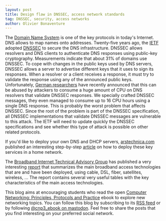 ```yaml
---
layout: post
title: Design flaw in DNSSEC, access network standards
tag: DNSSEC, security, access networks
author: Olivier Bonaventure
---
```



The [Domain Name System](https://beta.computer-networking.info/syllabus/default/protocols/dns.html) is one of the key protocols in today's Internet. DNS allows to map names onto addresses. Twenty-five years ago, the [IETF](https://www.ietf.org) adopted [DNSSEC](https://beta.computer-networking.info/syllabus/default/protocols/dnssec.html) to secure the DNS infrastructure. DNSSEC allows resolvers and DNS clients to authenticate DNS responses using public-key cryptography. Measurements indicate that about 31% of domains use DNSSEC. To cope with changes in the public keys used by DNS servers, DNSSEC allows a server to advertise different keys that it uses to sign its responses. When a resolver or a client receives a response, it must try to validate the response using any of the announced public keys. Unfortunately, [German researchers](https://labs.ripe.net/author/haya-shulman/keytrap-algorithmic-complexity-attacks-exploit-fundamental-design-flaw-in-dnssec/) have recently announced that this can be abused by attackers to consume a huge amount of CPU on DNS resolvers that validate DNSSEC responses. We specially crafted DNSSEC messages, they even managed to consume up to 16 CPU hours using a single DNS response. This is probably the worst problem that affects DNSSEC. Since the root of the problem is part of the DNSSEC specification, all DNSSEC implementations that validate DNSSEC messages are vulnerable to this attack. The IETF will need to update quickly the DNSSEC specifications and see whether this type of attack is possible on other related protocols.

If you'd like to deploy your own DNS and DHCP servers, [arstechnica.com](https://arstechnica.com) published an interesting step-by-step [article](https://arstechnica.com/information-technology/2024/02/doing-dns-and-dhcp-for-your-lan-the-old-way-the-way-that-works/) on how to deploy these key services in a home network.


The [Broadband Internet Technical Advisory Group](https://bitag.org) has published a very interesting [report](https://bitag.org/broadband_technologies.php) that summarizes the main broadband access technologies that are and have been deployed, using cable, DSL, fiber, satellites, wireless, ... The report contains several very useful  tables with the key characteristics of the main access technologies. 



This blog aims at encouraging students who read the open [Computer Networking: Principles, Protocols and Practice](https://www.computer-networking.info) ebook to explore new networking topics. You can follow this blog by subscribing to its [RSS feed](http://blog.computer-networking.info/feed.xml) or by following [@cnp3_ebook on mastodon](https://mastodon.acm.org/@cnp3_ebook). Feel free to share the posts that you find interesting on your preferred social network.